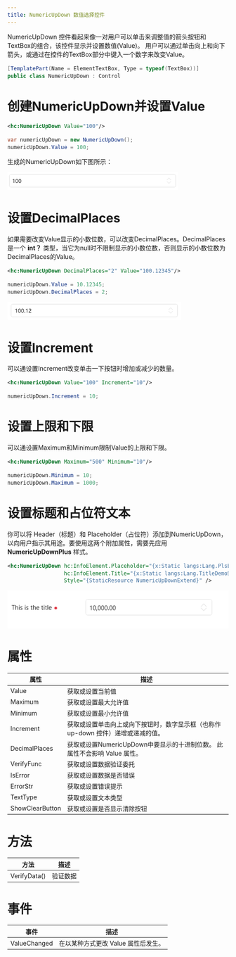 ```yaml
---
title: NumericUpDown 数值选择控件
---
```


NumericUpDown 控件看起来像一对用户可以单击来调整值的箭头按钮和TextBox的组合，该控件显示并设置数值(Value)。 用户可以通过单击向上和向下箭头，或通过在控件的TextBox部分中键入一个数字来改变Value。

``` CS
[TemplatePart(Name = ElementTextBox, Type = typeof(TextBox))]
public class NumericUpDown : Control
```

# 创建NumericUpDown并设置Value

``` XML
<hc:NumericUpDown Value="100"/>
```

``` CS
var numericUpDown = new NumericUpDown();
numericUpDown.Value = 100;
```

生成的NumericUpDown如下图所示：

![NumericUpDown](https://raw.githubusercontent.com/HandyOrg/HandyOrgResource/master/HandyControl/Doc/extend_controls/NumericUpDown_1.png)


# 设置DecimalPlaces

如果需要改变Value显示的小数位数，可以改变DecimalPlaces。DecimalPlaces是一个 **int？** 类型，当它为null时不限制显示的小数位数，否则显示的小数位数为DecimalPlaces的Value。

``` XML
<hc:NumericUpDown DecimalPlaces="2" Value="100.12345"/>
```

``` CS
numericUpDown.Value = 10.12345;
numericUpDown.DecimalPlaces = 2;
```

![NumericUpDown](https://raw.githubusercontent.com/HandyOrg/HandyOrgResource/master/HandyControl/Doc/extend_controls/NumericUpDown_2.png)

# 设置Increment

可以通设置Increment改变单击一下按钮时增加或减少的数量。

``` XML
<hc:NumericUpDown Value="100" Increment="10"/>
```

``` CS
numericUpDown.Increment = 10;
```

# 设置上限和下限

可以通设置Maximum和Minimum限制Value的上限和下限。

``` XML
<hc:NumericUpDown Maximum="500" Minimum="10"/>
```

``` CS
numericUpDown.Minimum = 10;
numericUpDown.Maximum = 1000;
```

# 设置标题和占位符文本

你可以将 Header（标题）和 Placeholder（占位符）添加到NumericUpDown，以向用户指示其用途。要使用这两个附加属性，需要先应用 **NumericUpDownPlus** 样式。

``` XML
<hc:NumericUpDown hc:InfoElement.Placeholder="{x:Static langs:Lang.PlsEnterContent}"
                  hc:InfoElement.Title="{x:Static langs:Lang.TitleDemoStr1}"
                  Style="{StaticResource NumericUpDownExtend}" />
```

![NumericUpDown](https://raw.githubusercontent.com/HandyOrg/HandyOrgResource/master/HandyControl/Doc/extend_controls/NumericUpDown_3.png)

# 属性

| 属性             |  描述             |
| ---------------- | ------------------ |
| Value      | 获取或设置当前值 |
| Maximum      | 获取或设置最大允许值 |
| Minimum      | 获取或设置最小允许值 |
| Increment      | 获取或设置单击向上或向下按钮时，数字显示框（也称作 up-down 控件）递增或递减的值。 |
| DecimalPlaces      |获取或设置NumericUpDown中要显示的十进制位数。 此属性不会影响 Value 属性。 |
| VerifyFunc        | 获取或设置数据验证委托           |
| IsError           | 获取或设置数据是否错误           |
| ErrorStr    | 获取或设置错误提示           |
| TextType | 获取或设置文本类型       |
| ShowClearButton | 获取或设置是否显示清除按钮       |

# 方法

| 方法             |   描述             |
| ---------------- | ------------------ |
| VerifyData()      | 验证数据 |

# 事件

| 事件             |   描述             |
| ---------------- | ------------------ |
| ValueChanged      | 在以某种方式更改 Value 属性后发生。 |
